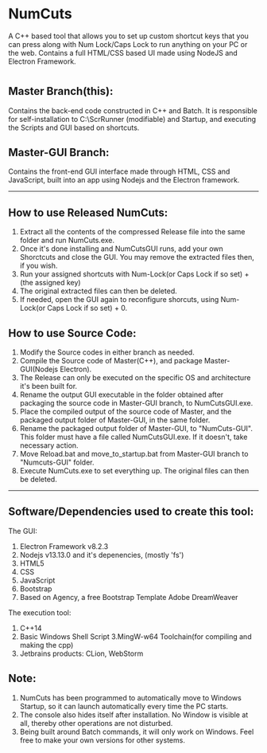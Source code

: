 # NumCuts
A C++ based tool that allows you to set up custom shortcut keys that you can press along with Num Lock/Caps Lock to run anything on your PC or the web. Contains a full HTML/CSS based UI made using NodeJS and Electron Framework.

#


Master Branch(this): 
--
Contains the back-end code constructed in C++ and Batch. It is responsible for self-installation to C:\\ScrRunner (modifiable) and Startup, and executing the Scripts and GUI based on shortcuts.

Master-GUI Branch:
--
Contains the front-end GUI interface made through HTML, CSS and JavaScript, built into an app using Nodejs and the Electron framework.


---


How to use Released NumCuts:
--
1. Extract all the contents of the compressed Release file into the same folder and run NumCuts.exe.
2. Once it's done installing and NumCutsGUI runs, add your own Shorctcuts and close the GUI. You may remove the extracted files then, if you wish.
3. Run your assigned shortcuts with Num-Lock(or Caps Lock if so set) + (the assigned key) 
4. The original extracted files can then be deleted.
5. If needed, open the GUI again to reconfigure shorcuts, using Num-Lock(or Caps Lock if so set) + 0.


How to use Source Code:
--
1. Modify the Source codes in either branch as needed.
2. Compile the Source code of Master(C++), and package Master-GUI(Nodejs Electron). 
3. The Release can only be executed on the specific OS and architecture it's been built for.
4. Rename the output GUI executable in the folder obtained after packaging the source code in Master-GUI branch, to NumCutsGUI.exe.
5. Place the compiled output of the source code of Master, and the packaged output folder of Master-GUI, in the same folder. 
6. Rename the packaged output folder of Master-GUI, to "NumCuts-GUI". This folder must have a file called NumCutsGUI.exe. If it doesn't, take necessary action.
7. Move Reload.bat and move_to_startup.bat from Master-GUI branch to "Numcuts-GUI" folder.
8. Execute NumCuts.exe to set everything up. The original files can then be deleted.


---


Software/Dependencies used to create this tool:
--


The GUI:
1. Electron Framework v8.2.3
2. Nodejs v13.13.0 and it's depenencies, (mostly 'fs')
3. HTML5
4. CSS
5. JavaScript
6. Bootstrap
7. Based on Agency, a free Bootstrap Template
Adobe DreamWeaver

The execution tool:
1. C++14
2. Basic Windows Shell Script
3.MingW-w64 Toolchain(for compiling and making the cpp)
4. Jetbrains products:
   CLion, 
   WebStorm


Note:
--

1. NumCuts has been programmed to automatically move to Windows Startup, so it can launch automatically every time the PC starts.
2. The console also hides itself after installation. No Window is visible at all, thereby other operations are not disturbed.
3. Being built around Batch commands, it will only work on Windows. Feel free to make your own versions for other systems.
